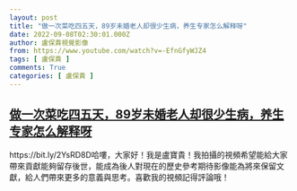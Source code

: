 ```yaml
---
layout: post
title: "做一次菜吃四五天，89岁未婚老人却很少生病，养生专家怎么解释呀"
date: 2022-09-08T02:30:01.000Z
author: 盧保貴視覺影像
from: https://www.youtube.com/watch?v=-EfnGfyWJZ4
tags: [ 盧保貴 ]
comments: True
categories: [ 盧保貴 ]
---
```

<!--1662604201000-->
[做一次菜吃四五天，89岁未婚老人却很少生病，养生专家怎么解释呀](https://www.youtube.com/watch?v=-EfnGfyWJZ4)
------

<div>
https://bit.ly/2YsRD8D哈嘍，大家好！我是盧寶貴！我拍攝的視頻希望能給大家帶來貢獻能夠留存後世，能成為後人對現在的歷史參考期待影像能為將來保留文獻，給人們帶來更多的意義與思考。喜歡我的視頻記得評論哦！
</div>
